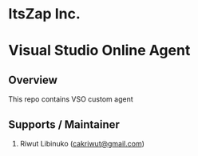 # ItsZap Inc.
# Visual Studio Online Agent

## Overview
This repo contains VSO custom agent 

## Supports / Maintainer
1. Riwut Libinuko (cakriwut@gmail.com)
